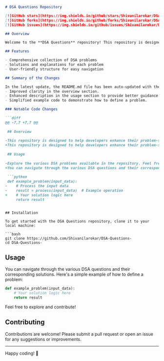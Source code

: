 ```markdown
# DSA Questions Repository

[![GitHub stars](https://img.shields.io/github/stars/Shivanilarokar/DSA-Questions-?style=social)](https://github.com/Shivanilarokar/DSA-Questions-) 
[![GitHub forks](https://img.shields.io/github/forks/Shivanilarokar/DSA-Questions-?style=social)](https://github.com/Shivanilarokar/DSA-Questions-) 
[![GitHub issues](https://img.shields.io/github/issues/Shivanilarokar/DSA-Questions-)](https://github.com/Shivanilarokar/DSA-Questions-/issues)

## Overview

Welcome to the **DSA Questions** repository! This repository is designed to help developers enhance their problem-solving skills by providing a structured set of DSA problems, solutions, and explanations. 🤖

## Features

- Comprehensive collection of DSA problems
- Solutions and explanations for each problem
- User-friendly structure for easy navigation

## Summary of the Changes

In the latest update, the README.md file has been auto-updated with the following changes:
- Improved clarity in the overview section.
- Enhanced description in the usage section to provide better guidance on navigating through DSA questions.
- Simplified example code to demonstrate how to define a problem.

### Notable Code Changes

```diff
@@ -7,7 +7,7 @@
 
 ## Overview
 
-This repository is designed to help developers enhance their problem-solving skills by providing a structured set of DSA problems, solutions, and explanations. 🤖
+This repository is designed to help developers enhance their problem-solving skills by providing a structured set of DSA problems, solutions, and explanations. 🤖
 
 ## Usage
 
-Explore the various DSA problems available in the repository. Feel free to use the provided solutions as a reference for your own implementations.
+You can navigate through the various DSA questions and their corresponding solutions. Here's a simple example of how to define a problem:
 
 ```python
 def example_problem(input_data):
-    # Process the input data
-    result = process(input_data)  # Example operation
+    # Your solution logic here
     return result
 ```
```

## Installation

To get started with the DSA Questions repository, clone it to your local machine:

```bash
git clone https://github.com/Shivanilarokar/DSA-Questions-
cd DSA-Questions-
```

## Usage

You can navigate through the various DSA questions and their corresponding solutions. Here's a simple example of how to define a problem:

```python
def example_problem(input_data):
    # Your solution logic here
    return result
```

Feel free to explore and contribute!

## Contributing

Contributions are welcome! Please submit a pull request or open an issue for any suggestions or improvements.

---

Happy coding! 🚀
```